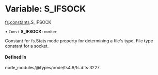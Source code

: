 # Variable: S\_IFSOCK

[fs](../modules/fs.md).[constants](../modules/fs.constants.md).S_IFSOCK

• `Const` **S\_IFSOCK**: `number`

Constant for fs.Stats mode property for determining a file's type. File type constant for a socket.

#### Defined in

node_modules/@types/node/ts4.8/fs.d.ts:3227
